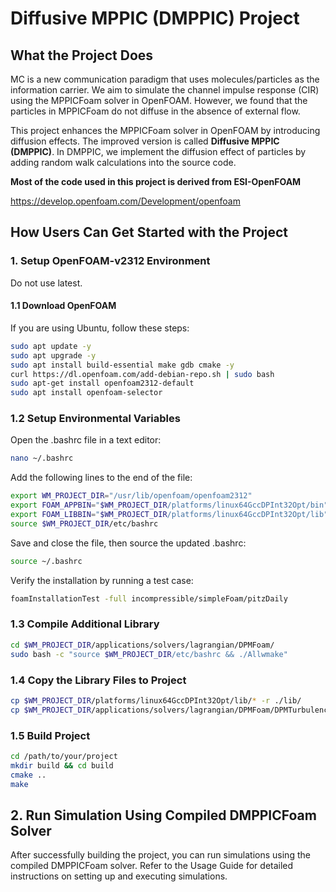 # Diffusive MPPIC (DMPPIC) Project

## What the Project Does

MC is a new communication paradigm that uses molecules/particles as the information carrier. We aim to simulate the channel impulse response (CIR) using the MPPICFoam solver in OpenFOAM. However, we found that the particles in MPPICFoam do not diffuse in the absence of external flow.

This project enhances the MPPICFoam solver in OpenFOAM by introducing diffusion effects. The improved version is called **Diffusive MPPIC (DMPPIC)**. In DMPPIC, we implement the diffusion effect of particles by adding random walk calculations into the source code.

**Most of the code used in this project is derived from ESI-OpenFOAM**

https://develop.openfoam.com/Development/openfoam

## How Users Can Get Started with the Project

### 1. Setup OpenFOAM-v2312 Environment

Do not use latest.

#### 1.1 Download OpenFOAM

If you are using Ubuntu, follow these steps:

```bash
sudo apt update -y
sudo apt upgrade -y
sudo apt install build-essential make gdb cmake -y
curl https://dl.openfoam.com/add-debian-repo.sh | sudo bash
sudo apt-get install openfoam2312-default
sudo apt install openfoam-selector
```

### 1.2 Setup Environmental Variables
Open the .bashrc file in a text editor:
``` bash
nano ~/.bashrc
```
Add the following lines to the end of the file:
```bash
export WM_PROJECT_DIR="/usr/lib/openfoam/openfoam2312"
export FOAM_APPBIN="$WM_PROJECT_DIR/platforms/linux64GccDPInt32Opt/bin"
export FOAM_LIBBIN="$WM_PROJECT_DIR/platforms/linux64GccDPInt32Opt/lib"
source $WM_PROJECT_DIR/etc/bashrc
```
Save and close the file, then source the updated .bashrc:
``` bash
source ~/.bashrc
```
Verify the installation by running a test case:
```bash
foamInstallationTest -full incompressible/simpleFoam/pitzDaily
```

### 1.3 Compile Additional Library
``` bash
cd $WM_PROJECT_DIR/applications/solvers/lagrangian/DPMFoam/
sudo bash -c "source $WM_PROJECT_DIR/etc/bashrc && ./Allwmake"
```

### 1.4 Copy the Library Files to Project
``` bash
cp $WM_PROJECT_DIR/platforms/linux64GccDPInt32Opt/lib/* -r ./lib/
cp $WM_PROJECT_DIR/applications/solvers/lagrangian/DPMFoam/DPMTurbulenceModels -r ./lib/
```

### 1.5 Build Project
``` bash
cd /path/to/your/project
mkdir build && cd build
cmake ..
make
```

## 2. Run Simulation Using Compiled DMPPICFoam Solver
After successfully building the project, you can run simulations using the compiled DMPPICFoam solver. Refer to the Usage Guide for detailed instructions on setting up and executing simulations.
